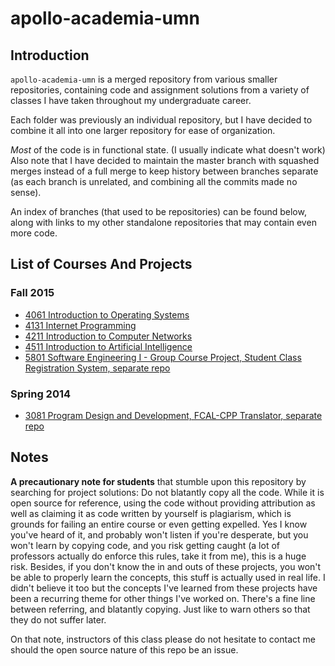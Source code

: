 # apollo-academia-umn

## Introduction

`apollo-academia-umn` is a merged repository from various smaller repositories, containing code and assignment solutions from a variety of classes I have taken throughout my undergraduate career.

Each folder was previously an individual repository, but I have decided to combine it all into one larger repository for ease of organization.

*Most* of the code is in functional state. (I usually indicate what doesn't work) Also note that I have decided to maintain the master branch with squashed merges instead of a full merge to keep history between branches separate (as each branch is unrelated, and combining all the commits made no sense). 

An index of branches (that used to be repositories) can be found below, along with links to my other standalone repositories that may contain even more code.

## List of Courses And Projects

### Fall 2015

- [4061 Introduction to Operating Systems](https://github.com/leewc/apollo-academia-umn/tree/Operating_Systems)
- [4131 Internet Programming](https://github.com/leewc/apollo-academia-umn/tree/Internet_Programming)
- [4211 Introduction to Computer Networks](https://github.com/leewc/apollo-academia-umn/tree/Computer_Networks)
- [4511 Introduction to Artificial Intelligence](https://github.com/leewc/apollo-academia-umn/tree/Artificial_Intelligence)
- [5801 Software Engineering I - Group Course Project, Student Class Registration System, separate repo](https://github.com/leewc/SCRS-middleware)

### Spring 2014

- [3081 Program Design and Development, FCAL-CPP Translator, separate repo](https://github.com/leewc/fcal-cpp-translator)

## Notes

**A precautionary note for students** that stumble upon this repository by searching for project solutions: Do not blatantly copy all the code. While it is open source for reference, using the code without providing attribution as well as claiming it as code written by yourself is plagiarism, which is grounds for failing an entire course or even getting expelled. Yes I know you've heard of it, and probably won't listen if you're desperate, but you won't learn by copying code, and you risk getting caught (a lot of professors actually do enforce this rules, take it from me), this is a huge risk. Besides, if you don't know the in and outs of these projects, you won't be able to properly learn the concepts, this stuff is actually used in real life. I didn't believe it too but the concepts I've learned from these projects have been a recurring theme for other things I've worked on. There's a fine line between referring, and blatantly copying. Just like to warn others so that they do not suffer later.

On that note, instructors of this class please do not hesitate to contact me should the open source nature of this repo be an issue.